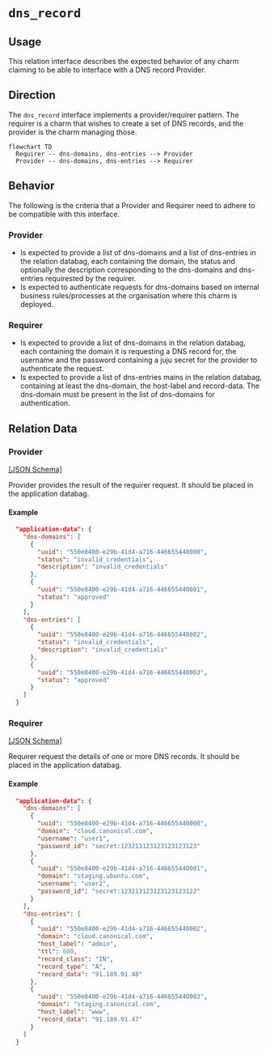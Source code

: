 # `dns_record`

## Usage

This relation interface describes the expected behavior of any charm claiming to be able to interface with a DNS record Provider.

## Direction

The `dns_record` interface implements a provider/requirer pattern. The requirer is a charm that wishes to create a set of DNS records, and the provider is the charm managing those.
```mermaid
flowchart TD
  Requirer -- dns-domains, dns-entries --> Provider
  Provider -- dns-domains, dns-entries --> Requirer
```

## Behavior

The following is the criteria that a Provider and Requirer need to adhere to be compatible with this interface.

### Provider

- Is expected to provide a list of dns-domains and a list of dns-entries in the relation databag, each containing the domain, the status and optionally the description corresponding to the dns-domains and dns-entries requirested by the requirer.
- Is expected to authenticate requests for dns-domains based on internal business rules/processes at the organisation where this charm is deployed.

### Requirer

- Is expected to provide a list of dns-domains in the relation databag, each containing the domain it is requesting a DNS record for, the username and the password containing a juju secret for the provider to authenticate the request.
- Is expected to provide a list of dns-entries mains in the relation databag, containing at least the dns-domain, the host-label and record-data. The dns-domain must be present in the list of dns-domains for authentication.


## Relation Data

### Provider

[\[JSON Schema\]](./schemas/provider.json)

Provider provides the result of the requirer request. It should be placed in the application databag.

#### Example
```json
  "application-data": {
    "dns-domains": [
      {
        "uuid": "550e8400-e29b-41d4-a716-446655440000",
        "status": "invalid_credentials",
        "description": "invalid_credentials"
      },
      {
        "uuid": "550e8400-e29b-41d4-a716-446655440001",
        "status": "approved"
      }
    ],
    "dns-entries": [
      {
        "uuid": "550e8400-e29b-41d4-a716-446655440002",
        "status": "invalid_credentials",
        "description": "invalid_credentials"
      },
      {
        "uuid": "550e8400-e29b-41d4-a716-446655440003",
        "status": "approved"
      }
    ]
  }

```

### Requirer

[\[JSON Schema\]](./schemas/requirer.json)

Requirer request the details of one or more DNS records. It should be placed in the application databag.

#### Example

```json
  "application-data": {
    "dns-domains": [
      {
        "uuid": "550e8400-e29b-41d4-a716-446655440000",
        "domain": "cloud.canonical.com",
        "username": "user1",
        "password_id": "secret:123213123123123123123"
      },
      {
        "uuid": "550e8400-e29b-41d4-a716-446655440001",
        "domain": "staging.ubuntu.com",
        "username": "user2",
        "password_id": "secret:123213123123123123122"
      }
    ],
    "dns-entries": [
      {
        "uuid": "550e8400-e29b-41d4-a716-446655440002",
        "domain": "cloud.canonical.com",
        "host_label": "admin",
        "ttl": 600,
        "record_class": "IN",
        "record_type": "A",
        "record_data": "91.189.91.48"
      },
      {
        "uuid": "550e8400-e29b-41d4-a716-446655440003",
        "domain": "staging.canonical.com",
        "host_label": "www",
        "record_data": "91.189.91.47"
      }
    ]
  }
```
